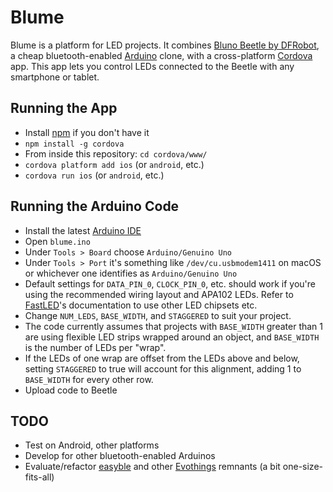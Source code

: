 # Blume
Blume is a platform for LED projects. It combines [Bluno Beetle by DFRobot](https://www.dfrobot.com/wiki/index.php/Bluno_Beetle_SKU:DFR0339), a cheap bluetooth-enabled [Arduino](https://www.arduino.cc/) clone, with a cross-platform [Cordova](https://cordova.apache.org/) app. This app lets you control LEDs connected to the Beetle with any smartphone or tablet.

## Running the App
- Install [npm](https://www.npmjs.com/) if you don't have it
- `npm install -g cordova`
- From inside this repository: `cd cordova/www/`
- `cordova platform add ios` (or `android`, etc.)
- `cordova run ios` (or `android`, etc.)

## Running the Arduino Code
- Install the latest [Arduino IDE](http://arduino.cc/en/Main/Software)
- Open `blume.ino`
- Under `Tools > Board` choose `Arduino/Genuino Uno`
- Under `Tools > Port` it's something like `/dev/cu.usbmodem1411` on macOS or whichever one identifies as `Arduino/Genuino Uno`
- Default settings for `DATA_PIN_0`, `CLOCK_PIN_0`, etc. should work if you're using the recommended wiring layout and APA102 LEDs. Refer to [FastLED](http://fastled.io/)'s documentation to use other LED chipsets etc.
- Change `NUM_LEDS`, `BASE_WIDTH`, and `STAGGERED` to suit your project.
 - The code currently assumes that projects with `BASE_WIDTH` greater than 1 are using flexible LED strips wrapped around an object, and `BASE_WIDTH` is the number of LEDs per "wrap".
 - If the LEDs of one wrap are offset from the LEDs above and below, setting `STAGGERED` to true will account for this alignment, adding 1 to `BASE_WIDTH` for every other row. 
- Upload code to Beetle

## TODO
- Test on Android, other platforms
- Develop for other bluetooth-enabled Arduinos
- Evaluate/refactor [easyble](https://evothings.com/doc/lib-doc/evothings.easyble.html) and other [Evothings](http://evothings.com/) remnants (a bit one-size-fits-all)
